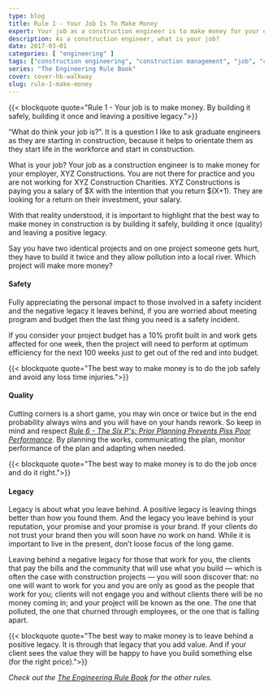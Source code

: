 ```yaml
---
type: blog
title: Rule 1 - Your Job Is To Make Money
expert: Your job as a construction engineer is to make money for your employer, XYZ Constructions. You are not there for practice and you are not working for XYZ Construction Charities. XYZ Constructions is paying you a salary of $X with the intention that you return $(X+1). They are looking for a return on their investment, your salary.
description: As a construction engineer, what is your job?
date: 2017-03-01
categories: [ "engineering" ]
tags: ["construction engineering", "construction management", "job", "civil engineering"]
series: "The Engineering Rule Book"
cover: cover-hb-walkway
slug: rule-1-make-money
---
```


{{< blockquote quote="Rule 1 - Your job is to make money. By building it safely, building it once and leaving a positive legacy.">}} 

“What do think your job is?”. It is a question I like to ask graduate engineers as they are starting in construction, because it helps to orientate them as they start life in the workforce and start in construction.

What is your job? Your job as a construction engineer is to make money for your employer, XYZ Constructions. You are not there for practice and you are not working for XYZ Construction Charities. XYZ Constructions is paying you a salary of $X with the intention that you return $(X+1). They are looking for a return on their investment, your salary.

With that reality understood, it is important to highlight that the best way to make money in construction is by building it safely, building it once (quality) and leaving a positive legacy.

Say you have two identical projects and on one project someone gets hurt, they have to build it twice and they allow pollution into a local river. Which project will make more money?

#### Safety

Fully appreciating the personal impact to those involved in a safety incident and the negative legacy it leaves behind, if you are worried about meeting program and budget then the last thing you need is a safety incident.

If you consider your project budget has a 10% profit built in and work gets affected for one week, then the project will need to perform at optimum efficiency for the next 100 weeks just to get out of the red and into budget.

{{< blockquote quote="The best way to make money is to do the job safely and avoid any loss time injuries.">}}

#### Quality

Cutting corners is a short game, you may win once or twice but in the end probability always wins and you will have on your hands rework. So keep in mind and respect _[Rule 6 - The Six P's: Prior Planning Prevents Piss Poor Performance](/blog/rule-6-the-6-ps)_. By planning the works, communicating the plan, monitor performance of the plan and adapting when needed.

{{< blockquote quote="The best way to make money is to do the job once and do it right.">}} 

#### Legacy

Legacy is about what you leave behind. A positive legacy is leaving things better than how you found them. And the legacy you leave behind is your reputation, your promise and your promise is your brand. If your clients do not trust your brand then you will soon have no work on hand. While it is important to live in the present, don’t loose focus of the long game.

Leaving behind a negative legacy for those that work for you, the clients that pay the bills and the community that will use what you build — which is often the case with construction projects — you will soon discover that: no one will want to work for you and you are only as good as the people that work for you; clients will not engage you and without clients there will be no money coming in; and your project will be known as the one. The one that polluted, the one that churned through employees, or the one that is falling apart.

{{< blockquote quote="The best way to make money is to leave behind a positive legacy. It is through that legacy that you add value. And if your client sees the value they will be happy to have you build something else (for the right price).">}} 

_Check out the [The Engineering Rule Book](/series/the-engineering-rule-book) for the other rules._
